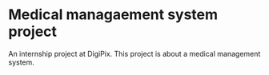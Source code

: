 # Medical managaement system project

An internship project at DigiPix. This project is about a medical management system.

